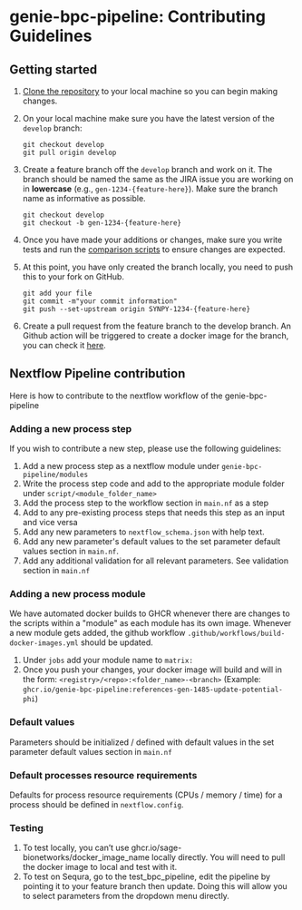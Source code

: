 # genie-bpc-pipeline: Contributing Guidelines

## Getting started
1. [Clone the repository](https://help.github.com/articles/cloning-a-repository/) to your local machine so you can begin making changes.
2. On your local machine make sure you have the latest version of the `develop` branch:

    ```
    git checkout develop
    git pull origin develop
    ```
3. Create a feature branch off the `develop` branch and work on it. The branch should be named the same as the JIRA issue you are working on in **lowercase** (e.g., `gen-1234-{feature-here}`). Make sure the branch name as informative as possible. 
    ```
    git checkout develop
    git checkout -b gen-1234-{feature-here}
    ```
4. Once you have made your additions or changes, make sure you write tests and run the [comparison scripts](https://github.com/Sage-Bionetworks/Genie_processing/blob/create_generalized_comparison_script/utility_scripts/compare_between_two_synapse_entities.py) to ensure changes are expected.
5. At this point, you have only created the branch locally, you need to push this to your fork on GitHub.

    ```
    git add your file
    git commit -m"your commit information"
    git push --set-upstream origin SYNPY-1234-{feature-here}
    ```
6. Create a pull request from the feature branch to the develop branch. An Github action will be triggered to create a docker image for the branch, you can check it [here](https://github.com/Sage-Bionetworks/genie-bpc-pipeline/pkgs/container/genie-bpc-pipeline).

## Nextflow Pipeline contribution

Here is how to contribute to the nextflow workflow of the genie-bpc-pipeline

### Adding a new process step

If you wish to contribute a new step, please use the following guidelines:

1. Add a new process step as a nextflow module under `genie-bpc-pipeline/modules`
2. Write the process step code and add to the appropriate module folder under `script/<module_folder_name>`
3. Add the process step to the workflow section in `main.nf` as a step
4. Add to any pre-existing process steps that needs this step as an input and vice versa
5. Add any new parameters to `nextflow_schema.json` with help text.
6. Add any new parameter's default values to the set parameter default values section in `main.nf`.
7. Add any additional validation for all relevant parameters. See validation section in `main.nf`

### Adding a new process module

We have automated docker builds to GHCR whenever there are changes to the scripts within a "module" as each module has its own image. Whenever a new module gets added, the github workflow `.github/workflows/build-docker-images.yml` should be updated.

1. Under `jobs` add your module name to `matrix:`
1. Once you push your changes, your docker image will build and will in the form: `<registry>/<repo>:<folder_name>-<branch>` (Example: `ghcr.io/genie-bpc-pipeline:references-gen-1485-update-potential-phi`)

### Default values

Parameters should be initialized / defined with default values in the set parameter default values section in `main.nf`

### Default processes resource requirements

Defaults for process resource requirements (CPUs / memory / time) for a process should be defined in `nextflow.config`.

### Testing
1. To test locally,  you can’t use ghcr.io/sage-bionetworks/docker_image_name locally directly. You will need to pull the docker image to local and test with it. 
2. To test on Sequra, go to the test_bpc_pipeline, edit the pipeline by pointing it to your feature branch then update. Doing this will allow you to select parameters from the dropdown menu directly. 